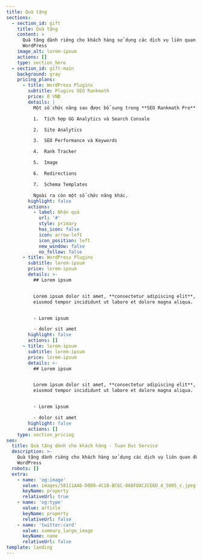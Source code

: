 ```yaml
---
title: Quà tặng
sections:
  - section_id: gift
    title: Quà tặng
    content: >
      Quà tặng dành riêng cho khách hàng sử dụng các dịch vụ liên quan đến
      WordPress
    image_alt: lorem-ipsum
    actions: []
    type: section_hero
  - section_id: gift-main
    background: gray
    pricing_plans:
      - title: WordPress Plugins
        subtitle: Plugins SEO Rankmath
        price: 0 VNĐ
        details: |
          Một số chức năng sau được bổ sung trong **SEO Rankmath Pro**:

          1.  Tích hợp GG Analytics và Search Console

          2.  Site Analytics

          3.  SEO Performance và Keywords

          4.  Rank Tracker

          5.  Image

          6.  Redirections

          7.  Schema Templates

          Ngoài ra còn một số chức năng khác.
        highlight: false
        actions:
          - label: Nhận quà
            url: '#'
            style: primary
            has_icon: false
            icon: arrow-left
            icon_position: left
            new_window: false
            no_follow: false
      - title: WordPress Plugins
        subtitle: lorem-ipsum
        price: lorem-ipsum
        details: >-
          ## Lorem ipsum


          Lorem ipsum dolor sit amet, **consectetur adipiscing elit**, sed do
          eiusmod tempor incididunt ut labore et dolore magna aliqua.


          - Lorem ipsum

          - dolor sit amet
        highlight: false
        actions: []
      - title: lorem-ipsum
        subtitle: lorem-ipsum
        price: lorem-ipsum
        details: >-
          ## Lorem ipsum


          Lorem ipsum dolor sit amet, **consectetur adipiscing elit**, sed do
          eiusmod tempor incididunt ut labore et dolore magna aliqua.


          - Lorem ipsum

          - dolor sit amet
        highlight: false
        actions: []
    type: section_pricing
seo:
  title: Quà tặng dành cho khách hàng - Tuan Duc Service
  description: >-
    Quà tặng dành riêng cho khách hàng sử dụng các dịch vụ liên quan đến
    WordPress
  robots: []
  extra:
    - name: 'og:image'
      value: images/58111AA6-D0D9-4C10-BC6C-068FDAC2CE6D_4_5005_c.jpeg
      keyName: property
      relativeUrl: true
    - name: 'og:type'
      value: article
      keyName: property
      relativeUrl: false
    - name: 'twitter:card'
      value: summary_large_image
      keyName: name
      relativeUrl: false
template: landing
---
```

